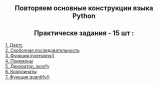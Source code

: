 <h2 style="text-align:center">Повторяем основные конструкции языка Python</h2>

<h2 style="text-align:center"> Практическе задания - 15 шт :</h2>
<div>
<a href="https://github.com/kolesnikovvitaliy/pokolenie_python_oop/tree/main/2_Повторяем_основные_конструкции_языка/2_1_Задачи/2_1_4_Дартс">1. Дартс</a>  &nbsp; 
</div>
<div>
<a href="https://github.com/kolesnikovvitaliy/pokolenie_python_oop/tree/main/2_Повторяем_основные_конструкции_языка/2_1_Задачи/2_1_5_Скобочная_последовательность">2. Скобочная последовательность</a>  &nbsp; 
</div>
<div>
<a href="https://github.com/kolesnikovvitaliy/pokolenie_python_oop/tree/main/2_Повторяем_основные_конструкции_языка/2_1_Задачи/2_1_6_Функция_inversions">3. Функция inversions()</a>  &nbsp; 
</div> 
<div>
<a href="https://github.com/kolesnikovvitaliy/pokolenie_python_oop/tree/main/2_Повторяем_основные_конструкции_языка/2_1_Задачи/2_1_7_Покемоны">4. Покемоны</a>  &nbsp; 
</div>
<div>
<a href="https://github.com/kolesnikovvitaliy/pokolenie_python_oop/tree/main/2_Повторяем_основные_конструкции_языка/2_1_Задачи/2_1_8_Декоратор_jsonify">5. Декоратор_jsonify</a>  &nbsp; 
</div>
<div>
<a href="https://github.com/kolesnikovvitaliy/pokolenie_python_oop/tree/main/2_Повторяем_основные_конструкции_языка/2_1_Задачи/2_1_9_Координаты">6. Координаты</a>  &nbsp; 
</div>
<div>
<a href="https://github.com/kolesnikovvitaliy/pokolenie_python_oop/tree/main/2_Повторяем_основные_конструкции_языка/2_1_Задачи/2_1_10_Функция_quantify">7. Функция quantify()</a>  &nbsp; 
</div>
